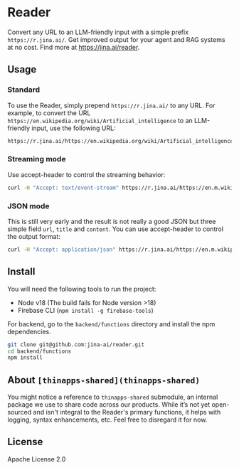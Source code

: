 # Reader

Convert any URL to an LLM-friendly input with a simple prefix `https://r.jina.ai/`. Get improved output for your agent and RAG systems at no cost. Find more at https://jina.ai/reader.

## Usage

### Standard

To use the Reader, simply prepend `https://r.jina.ai/` to any URL. For example, to convert the URL `https://en.wikipedia.org/wiki/Artificial_intelligence` to an LLM-friendly input, use the following URL:

```bash
https://r.jina.ai/https://en.wikipedia.org/wiki/Artificial_intelligence
```

### Streaming mode

Use accept-header to control the streaming behavior:

```bash
curl -H "Accept: text/event-stream" https://r.jina.ai/https://en.m.wikipedia.org/wiki/Main_Page
```

### JSON mode

This is still very early and the result is not really a good JSON but three simple field `url`, `title` and `content`. You can use accept-header to control the output format:
```bash
curl -H "Accept: application/json" https://r.jina.ai/https://en.m.wikipedia.org/wiki/Main_Page
```

## Install

You will need the following tools to run the project:
- Node v18 (The build fails for Node version >18)
- Firebase CLI (`npm install -g firebase-tools`)

For backend, go to the `backend/functions` directory and install the npm dependencies.

```bash
git clone git@github.com:jina-ai/reader.git
cd backend/functions
npm install
```

## About `[thinapps-shared](thinapps-shared)`

You might notice a reference to `thinapps-shared` submodule, an internal package we use to share code across our products. While it’s not yet open-sourced and isn't integral to the Reader's primary functions, it helps with logging, syntax enhancements, etc. Feel free to disregard it for now.

## License
Apache License 2.0